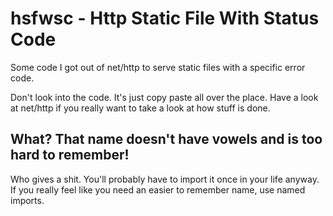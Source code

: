 # hsfwsc - Http Static File With Status Code

Some code I got out of net/http to serve static files with a specific error code.

Don't look into the code. It's just copy paste all over the place. Have a look at
net/http if you really want to take a look at how stuff is done.

## What? That name doesn't have vowels and is too hard to remember!

Who gives a shit. You'll probably have to import it once in your life anyway.
If you really feel like you need an easier to remember name, use named imports.
